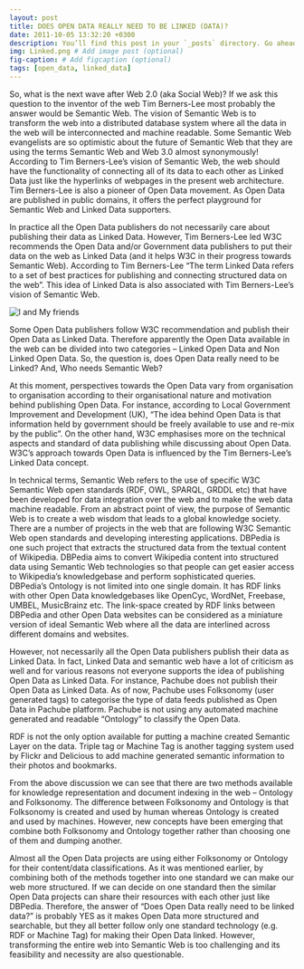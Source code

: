 ```yaml
---
layout: post
title: DOES OPEN DATA REALLY NEED TO BE LINKED (DATA)?
date: 2011-10-05 13:32:20 +0300
description: You’ll find this post in your `_posts` directory. Go ahead and edit it and re-build the site to see your changes. # Add post description (optional)
img: Linked.png # Add image post (optional)
fig-caption: # Add figcaption (optional)
tags: [open_data, linked_data]
---
```

So, what is the next wave after Web 2.0 (aka Social Web)? If we ask this question to the inventor of the web Tim Berners-Lee most probably the answer would be Semantic Web. The vision of Semantic Web is to transform the web into a distributed database system where all the data in the web will be interconnected and machine readable. Some Semantic Web evangelists are so optimistic about the future of Semantic Web that they are using the terms Semantic Web and Web 3.0 almost synonymously! According to Tim Berners-Lee’s vision of Semantic Web, the web should have the functionality of connecting all of its data to each other as Linked Data just like the hyperlinks of webpages in the present web architecture. Tim Berners-Lee is also a pioneer of Open Data movement. As Open Data are published in public domains, it offers the perfect playground for Semantic Web and Linked Data supporters.

In practice all the Open Data publishers do not necessarily care about publishing their data as Linked Data. However, Tim Berners-Lee led W3C recommends the Open Data and/or Government data publishers to put their data on the web as Linked Data (and it helps W3C in their progress towards Semantic Web). According to Tim Berners-Lee “The term Linked Data refers to a set of best practices for publishing and connecting structured data on the web”. This idea of Linked Data is also associated with Tim Berners-Lee’s vision of Semantic Web.

![I and My friends]({{site.baseurl}}/assets/img/Linked.png)

Some Open Data publishers follow W3C recommendation and publish their Open Data as Linked Data. Therefore apparently the Open Data available in the web can be divided into two categories – Linked Open Data and Non Linked Open Data. So, the question is, does Open Data really need to be Linked? And, Who needs Semantic Web?

At this moment, perspectives towards the Open Data vary from organisation to organisation according to their organisational nature and motivation behind publishing Open Data. For instance, according to Local Government Improvement and Development (UK), “The idea behind Open Data is that information held by government should be freely available to use and re-mix by the public”. On the other hand, W3C emphasises more on the technical aspects  and standard of data publishing while discussing about Open Data. W3C’s approach towards Open Data is influenced by the Tim Berners-Lee’s Linked Data concept.

In technical terms, Semantic Web refers to the use of specific W3C Semantic Web open standards (RDF, OWL, SPARQL, GRDDL etc) that have been developed for data integration over the web and to make the web data machine readable. From an abstract point of view, the purpose of Semantic Web is to create a web wisdom that leads to a global knowledge society. There are a number of projects in the web that are following W3C Semantic Web open standards and developing interesting applications. DBPedia is one such project that extracts the structured data from the textual content of Wikipedia. DBPedia aims to convert Wikipedia content into structured data using Semantic Web technologies so that people can get easier access to Wikipedia’s knowledgebase and perform sophisticated queries. DBPedia’s Ontology is not limited into one single domain. It has RDF links with other Open Data knowledgebases like OpenCyc, WordNet, Freebase, UMBEL, MusicBrainz etc. The link-space created by RDF links between DBPedia and other Open Data websites can be considered as a miniature version of ideal Semantic Web where all the data are interlined across different domains and websites.

However, not necessarily all the Open Data publishers publish their data as Linked Data. In fact, Linked Data and semantic web have a lot of criticism as well and for various reasons not everyone supports the idea of publishing Open Data as Linked Data. For instance, Pachube does not publish their Open Data as Linked Data. As of now, Pachube uses Folksonomy (user generated tags) to categorise the type of data feeds published as Open Data in Pachube platform. Pachube is not using any automated machine generated and readable “Ontology” to classify the Open Data.

RDF is not the only option available for putting a machine created Semantic Layer on the data. Triple tag or Machine Tag is another tagging system used by Flickr and Delicious to add machine generated semantic information to their photos and bookmarks.

From the above discussion we can see that there are two methods available for knowledge representation and document indexing in the web – Ontology and Folksonomy. The difference between Folksonomy and Ontology is that Folksonomy is created and used by human whereas Ontology is created and used by machines. However, new concepts have been emerging that combine both Folksonomy and Ontology together rather than choosing one of them and dumping another.

Almost all the Open Data projects are using either Folksonomy or Ontology for their content/data classifications. As it was mentioned earlier, by combining both of the methods together into one standard we can make our web more structured. If we can decide on one standard then the similar Open Data projects can share their resources with each other just like DBPedia. Therefore, the answer of “Does Open Data really need to be linked data?” is probably YES as it makes Open Data more structured and searchable, but they all better follow only one standard technology (e.g. RDF or Machine Tag) for making their Open Data linked. However, transforming the entire web into Semantic Web is too challenging and its feasibility and necessity are also questionable.
